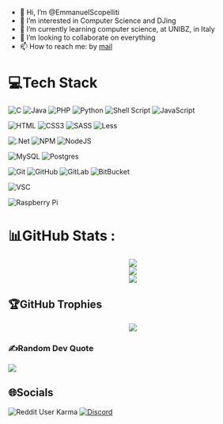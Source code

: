 - 👋 Hi, I’m @EmmanuelScopelliti
- 👀 I’m interested in Computer Science and DJing
- 🌱 I’m currently learning computer science, at UNIBZ, in Italy
- 💞️ I’m looking to collaborate on everything
- 📫 How to reach me: by [mail](mailto:emmanuel.scopelliti17@gmail.com)

<!---
EmmanuelScopelliti/EmmanuelScopelliti is a ✨ special ✨ repository because its `README.md` (this file) appears on your GitHub profile.
You can click the Preview link to take a look at your changes.
--->

# 💻Tech Stack
![C](https://img.shields.io/badge/c-%2300599C.svg?style=for-the-badge&logo=c&logoColor=white)
![Java](https://img.shields.io/badge/java-%23ED8B00.svg?style=for-the-badge&logo=java&logoColor=white)
![PHP](https://img.shields.io/badge/php-%23777BB4.svg?style=for-the-badge&logo=php&logoColor=white)
![Python](https://img.shields.io/badge/python-3670A0?style=for-the-badge&logo=python&logoColor=ffdd54)
![Shell Script](https://img.shields.io/badge/shell_script-%23121011.svg?style=for-the-badge&logo=gnu-bash&logoColor=white)
![JavaScript](https://img.shields.io/badge/javascript-%23323330.svg?style=for-the-badge&logo=javascript&logoColor=%23F7DF1E)

![HTML](https://img.shields.io/badge/HTML5-E34F26?style=for-the-badge&logo=html5&logoColor=white)
![CSS3](https://img.shields.io/badge/css3-%231572B6.svg?style=for-the-badge&logo=css3&logoColor=white)
![SASS](https://img.shields.io/badge/SASS-hotpink.svg?style=for-the-badge&logo=SASS&logoColor=white)
![Less](https://img.shields.io/badge/less-2B4C80?style=for-the-badge&logo=less&logoColor=white)

![.Net](https://img.shields.io/badge/.NET-5C2D91?style=for-the-badge&logo=.net&logoColor=white)
![NPM](https://img.shields.io/badge/NPM-%23000000.svg?style=for-the-badge&logo=npm&logoColor=white)
![NodeJS](https://img.shields.io/badge/node.js-6DA55F?style=for-the-badge&logo=node.js&logoColor=white)

![MySQL](https://img.shields.io/badge/mysql-%2300f.svg?style=for-the-badge&logo=mysql&logoColor=white)
![Postgres](https://img.shields.io/badge/postgres-%23316192.svg?style=for-the-badge&logo=postgresql&logoColor=white)

![Git](https://img.shields.io/badge/GIT-E44C30?style=for-the-badge&logo=git&logoColor=white)
![GitHub](https://img.shields.io/badge/GitHub-100000?style=for-the-badge&logo=github&logoColor=white)
![GitLab](https://img.shields.io/badge/GitLab-330F63?style=for-the-badge&logo=gitlab&logoColor=white)
![BitBucket](https://img.shields.io/badge/Bitbucket-0747a6?style=for-the-badge&logo=bitbucket&logoColor=white)

![VSC](https://img.shields.io/badge/Visual_Studio_Code-0078D4?style=for-the-badge&logo=visual%20studio%20code&logoColor=white)

![Raspberry Pi](https://img.shields.io/badge/-RaspberryPi-C51A4A?style=for-the-badge&logo=Raspberry-Pi)

# 📊GitHub Stats :
<div align=center>

![](https://github-readme-stats.vercel.app/api?username=EmmanuelScopelliti&theme=gruvbox&hide_border=true&include_all_commits=false&count_private=true)<br/>
![](https://github-readme-streak-stats.herokuapp.com/?user=EmmanuelScopelliti&theme=gruvbox&hide_border=true)<br/>
![](https://github-readme-stats.vercel.app/api/top-langs/?username=EmmanuelScopelliti&theme=gruvbox&hide_border=true&include_all_commits=false&count_private=true&layout=compact)

</div>

## 🏆GitHub Trophies
<div align=center>

![](https://github-profile-trophy.vercel.app/?username=EmmanuelScopelliti&theme=gruvbox&no-frame=false&no-bg=true&margin-w=4)

</div>

### ✍️Random Dev Quote
![](https://quotes-github-readme.vercel.app/api?type=horizontal&theme=dark)

## 🌐Socials
![Reddit User Karma](https://img.shields.io/reddit/user-karma/combined/DJScoop17?label=u%2FDJScoop17&logoColor=blue&style=social)
[![Discord](https://img.shields.io/badge/Discord-%230077B5.svg?logo=Discord&logoColor=grey)](https://discord.com/api/oauth2/authorize?client_id=826425108460863528&permissions=8&scope=bot)
